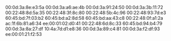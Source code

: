 00:0d:3a:8e:e3:5a
00:0d:3a:a6:ae:4b
00:0d:3a:91:24:50
00:0d:3a:3b:11:72
00:22:48:8d:5a:35
00:22:48:3f:8c:80
00:22:48:5b:4c:96
00:22:48:93:7d:e3 
60:45:bd:7f:03:b2
60:45:bd:a2:8d:58
60:45:bd:aa:43:c8
00:22:48:0f:a1:2a
ac:1f:6b:81:a6:34
ee:00:01:02:d0:41
00:22:48:6d:8c:33
60:45:bd:94:b4:79
00:0d:3a:8a:27:df
10:4a:7d:d1:e8:36
00:0d:3a:89:c4:81
00:0d:3a:f2:df:93
ee:00:01:21:f2:53
